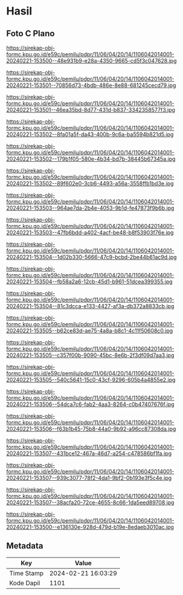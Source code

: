 # Hasil

## Foto C Plano

https://sirekap-obj-formc.kpu.go.id/e59c/pemilu/pdpr/11/06/04/20/14/1106042014001-20240221-153500--48e931b9-e28a-4350-9665-cd5f3c047628.jpg

https://sirekap-obj-formc.kpu.go.id/e59c/pemilu/pdpr/11/06/04/20/14/1106042014001-20240221-153501--70856d73-4bdb-486e-8e88-681245cecd79.jpg

https://sirekap-obj-formc.kpu.go.id/e59c/pemilu/pdpr/11/06/04/20/14/1106042014001-20240221-153501--46ea35bd-8d77-431d-b837-3342358577f3.jpg

https://sirekap-obj-formc.kpu.go.id/e59c/pemilu/pdpr/11/06/04/20/14/1106042014001-20240221-153502--8fa01a5f-da43-400b-9c6a-ba5594b821d5.jpg

https://sirekap-obj-formc.kpu.go.id/e59c/pemilu/pdpr/11/06/04/20/14/1106042014001-20240221-153502--179b1f05-580e-4b34-bd7b-38445b67345a.jpg

https://sirekap-obj-formc.kpu.go.id/e59c/pemilu/pdpr/11/06/04/20/14/1106042014001-20240221-153502--89f602e0-3cb6-4493-a56a-3558ffb1bd3e.jpg

https://sirekap-obj-formc.kpu.go.id/e59c/pemilu/pdpr/11/06/04/20/14/1106042014001-20240221-153503--964ae7da-2b4e-4053-9b1d-fe47873f9b6b.jpg

https://sirekap-obj-formc.kpu.go.id/e59c/pemilu/pdpr/11/06/04/20/14/1106042014001-20240221-153503--47fb6bdd-a402-4acf-be48-b8f53903f76e.jpg

https://sirekap-obj-formc.kpu.go.id/e59c/pemilu/pdpr/11/06/04/20/14/1106042014001-20240221-153504--1d02b330-5666-47c9-bcbd-2be44b61ac9d.jpg

https://sirekap-obj-formc.kpu.go.id/e59c/pemilu/pdpr/11/06/04/20/14/1106042014001-20240221-153504--fb58a2a6-12cb-45d1-b961-51dcea399355.jpg

https://sirekap-obj-formc.kpu.go.id/e59c/pemilu/pdpr/11/06/04/20/14/1106042014001-20240221-153504--81c3dcca-e133-4427-af3a-db372a8833cb.jpg

https://sirekap-obj-formc.kpu.go.id/e59c/pemilu/pdpr/11/06/04/20/14/1106042014001-20240221-153505--b62ce83d-ae75-4a8a-b8c1-4c11f50608c0.jpg

https://sirekap-obj-formc.kpu.go.id/e59c/pemilu/pdpr/11/06/04/20/14/1106042014001-20240221-153505--c357f00b-9090-45bc-8e6b-2f3df09d7aa3.jpg

https://sirekap-obj-formc.kpu.go.id/e59c/pemilu/pdpr/11/06/04/20/14/1106042014001-20240221-153505--540c5641-15c0-43cf-9296-605b4a4855e2.jpg

https://sirekap-obj-formc.kpu.go.id/e59c/pemilu/pdpr/11/06/04/20/14/1106042014001-20240221-153506--54dca7c6-fab2-4aa3-8264-c0b47407676f.jpg

https://sirekap-obj-formc.kpu.go.id/e59c/pemilu/pdpr/11/06/04/20/14/1106042014001-20240221-153506--f63b1b45-75b8-44a0-9b92-a96cc87308da.jpg

https://sirekap-obj-formc.kpu.go.id/e59c/pemilu/pdpr/11/06/04/20/14/1106042014001-20240221-153507--431bce12-467a-46d7-a254-c478586bf1fa.jpg

https://sirekap-obj-formc.kpu.go.id/e59c/pemilu/pdpr/11/06/04/20/14/1106042014001-20240221-153507--939c3077-78f2-4da1-9bf2-0b193e3f5c4e.jpg

https://sirekap-obj-formc.kpu.go.id/e59c/pemilu/pdpr/11/06/04/20/14/1106042014001-20240221-153507--38acfa20-72ce-4655-8c66-1da5eed89708.jpg

https://sirekap-obj-formc.kpu.go.id/e59c/pemilu/pdpr/11/06/04/20/14/1106042014001-20240221-153500--e136130e-928d-479d-b19e-8edaeb3010ac.jpg


## Metadata

| Key        | Value               |
| ---------- | ------------------- |
| Time Stamp | 2024-02-21 16:03:29 |
| Kode Dapil | 1101                |



